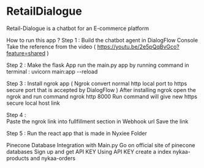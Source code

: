 # RetailDialogue
Retail-Dialogue is  a chatbot for an E-commerce platform 


How to run this app ? 
Step 1 : 
  Build the chatbot agent in DialogFlow Console
  Take the reference from the video ( https://youtu.be/2e5pQqBvGco?feature=shared ) 

Step 2 : 
  Make the flask App 
  run the main.py app by running command in terminal : uvicorn main:app --reload

Step 3 :
  Install ngrok app ( Ngrok convert normal http local port to https secure port that is accepted by DialogFlow ) 
  After installing ngrok open the ngrok and run command  ngrok http 8000 
  Run command will give new https secure local host link 

Step 4 :  
  Paste the ngrok link into fullfillment section in Webhook url 
  Save the link 

Step 5 : 
  Run the react app that is made in Nyxiee Folder 


Pinecone Database Integration with Main.py 
    Go on official site of pinecone databases 
    Sign up and get API KEY
    Using API KEY create a index nykaa-products  and  nykaa-orders 
    
